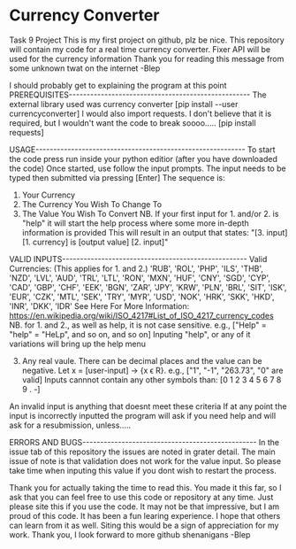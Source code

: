 # Currency Converter
 Task 9 Project
This is my first project on github, plz be nice.
This repository will contain my code for a real time currency converter.
Fixer API will be used for the currency information
Thank you for reading this message from some unknown twat on the internet
-Blep

I should probably get to explaining the program at this point
PREREQUISITES---------------------------------------------------
   The external library used was currency converter [pip install --user currencyconverter]
   I would also import requests. I don't believe that it is required, but I wouldn't want the code to break soooo..... [pip install requests]

USAGE-----------------------------------------------------------
   To start the code press run inside your python editior (after you have downloaded the code)
   Once started, use follow the input prompts.
   The input needs to be typed then submitted via pressing [Enter]
   The sequence is:
   1. Your Currency
   2. The Currency You Wish To Change To
   3. The Value You Wish To Convert
   NB. If your first input for 1. and/or 2. is "help" it will start the help process where some more in-depth information is provided
   This will result in an output that states:
   "[3. input] [1. currency] is [output value] [2. input]"

VALID INPUTS----------------------------------------------------
   Valid Currencies: (This applies for 1. and 2.)
      'RUB', 'ROL', 'PHP', 'ILS', 'THB', 'NZD', 'LVL', 'AUD', 'TRL', 'LTL', 'RON', 'MXN', 'HUF', 'CNY', 'SGD', 'CYP', 'CAD', 'GBP', 'CHF', 'EEK', 'BGN', 'ZAR', 'JPY', 'KRW', 'PLN', 'BRL',  'SIT', 'ISK', 'EUR', 'CZK', 'MTL', 'SEK', 'TRY', 'MYR', 'USD', 'NOK', 'HRK', 'SKK', 'HKD', 'INR', 'DKK', 'IDR'
      See Here For More Information: https://en.wikipedia.org/wiki/ISO_4217#List_of_ISO_4217_currency_codes
      NB. for 1. and 2., as well as help, it is not case sensitive. e.g., ["Help" = "help" = "HeLp", and so on, and so on]
   Inputing "help", or any of it variations will bring up the help menu
   
   3. Any real vaule. There can be decimal places and the value can be negative. Let x = [user-input] → {x ϵ R}. e.g., ["1", "-1", "263.73", "0" are valid]
      Inputs cannnot contain any other symbols than: [0 1 2 3 4 5 6 7 8 9 . -]

   An invalid input is anything that doesnt meet these criteria
   If at any point the input is incorrectly inputted the program will ask if you need help and will ask for a resubmission, unless.....

ERRORS AND BUGS-------------------------------------------------
   In the issue tab of this repository the issues are noted in grater detail.
   The main issue of note is that validation does not work for the value input.
   So please take time when inputing this value if you dont wish to restart the process.

Thank you for actually taking the time to read this.
You made it this far, so I ask that you can feel free to use this code or repository at any time.
Just please site this if you use the code.
It may not be that impressive, but I am proud of this code. It has been a fun learing experience. I hope that others can learn from it as well.
Siting this would be a sign of appreciation for my work.
Thank you,
I look forward to more github shenanigans
-Blep
